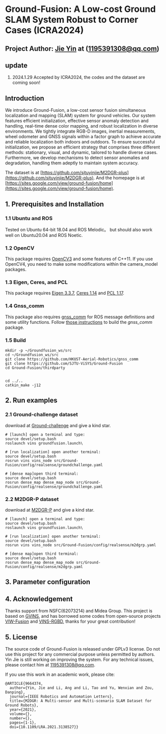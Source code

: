 # Ground-Fusion: A Low-cost Ground SLAM System Robust to Corner Cases (ICRA2024)
## Project Author: [Jie Yin](https://github.com/sjtuyinjie?tab=repositories) at (1195391308@qq.com)

## update
1. 2024.1.29 Accepted by ICRA2024, the codes and the dataset are coming soon!


## Introduction

We introduce Ground-Fusion, a low-cost sensor fusion simultaneous localization and mapping (SLAM) system for ground vehicles. Our system features efficient initialization, effective sensor anomaly detection and handling, real-time dense color mapping, and robust localization in diverse environments. We tightly integrate RGB-D images, inertial measurements, wheel odometer and GNSS signals within a factor graph to achieve accurate and reliable localization both indoors and outdoors. To ensure successful initialization, we propose an efficient strategy that comprises three different methods: stationary, visual, and dynamic, tailored to handle diverse cases. Furthermore, we develop mechanisms to detect sensor anomalies and degradation, handling them adeptly to maintain system accuracy. 

The dataset is at [https://github.com/sjtuyinjie/M2DGR-plus](https://github.com/sjtuyinjie/M2DGR-plus).
And the homepage is at [https://sites.google.com/view/ground-fusion/home](https://sites.google.com/view/ground-fusion/home).


## 1. Prerequisites and Installation
### 1.1 Ubuntu and ROS
Tested on Ubuntu 64-bit 18.04 and ROS Melodic。 but should also work well on Ubuntu20.04 and ROS Noetic.

### 1.2 OpenCV
This package requires [OpenCV3](https://github.com/opencv/opencv) and some features of C++11. If you use OpenCV4, you need to make some modifications within the camera_model packages.

### 1.3 Eigen, Ceres, and PCL
This package requires [Eigen 3.3.7](), [Ceres 1.14](https://ceres-solver.googlesource.com/ceres-solver) and [PCL 1.17](https://github.com/PointCloudLibrary/pcl).

### 1.4 Gnss_comm
This package also requires [gnss_comm](https://github.com/HKUST-Aerial-Robotics/gnss_comm) for ROS message definitions and some utility functions. Follow [those instructions](https://github.com/HKUST-Aerial-Robotics/gnss_comm#2-build-gnss_comm-library) to build the *gnss_comm* package.

### 1.5 Build
~~~
mkdir -p ~/Groundfusion_ws/src
cd ~/Groundfusion_ws/src
git clone https://github.com/HKUST-Aerial-Robotics/gnss_comm
git clone https://github.com/SJTU-ViSYS/Ground-Fusion
cd Ground-Fusion/thirdparty


cd ../..
catkin_make -j12
~~~

## 2. Run examples


### 2.1 Ground-challenge dataset
download at [Ground-challenge](https://github.com/sjtuyinjie/Ground-Challenge) and give a kind star.

~~~
# [launch] open a terminal and type:
source devel/setup.bash
roslaunch vins groundfusion.launch\

# [run localization] open another terminal:
source devel/setup.bash
rosrun vins vins_node src/Ground-Fusion/config/realsense/groundchallenge.yaml

# [dense map]open third terminal:
source devel/setup.bash
rosrun dense_map dense_map_node src/Ground-Fusion/config/realsense/groundchallenge.yaml
~~~


### 2.2 M2DGR-P dataset
download at [M2DGR-P](https://github.com/sjtuyinjie/M2DGR-plus) and give a kind star.


~~~
# [launch] open a terminal and type:
source devel/setup.bash
roslaunch vins groundfusion.launch\

# [run localization] open another terminal:
source devel/setup.bash
rosrun vins vins_node src/Ground-Fusion/config/realsense/m2dgrp.yaml

# [dense map]open third terminal:
source devel/setup.bash
rosrun dense_map dense_map_node src/Ground-Fusion/config/realsense/m2dgrp.yaml
~~~



## 3. Parameter configuration

## 4. Acknowledgement
Thanks support from NSFC(62073214) and Midea Group. This project is based on [GVINS](https://github.com/HKUST-Aerial-Robotics/GVINS), and has borrowed some codes from open-source projects [VIW-Fusion](https://github.com/TouchDeeper/VIW-Fusion) and [VINS-RGBD](https://github.com/STAR-Center/VINS-RGBD), thanks for your great contribution!

## 5. License
The source code of Ground-Fusion is released under GPLv3 license. Do not use this project for any commercial purpose unless permitted by authors. Yin Jie is still working on improving the system. For any technical issues, please contact him at <1195391308@qq.com>.

If you use this work in an academic work, please cite:
~~~
@ARTICLE{9664374,
  author={Yin, Jie and Li, Ang and Li, Tao and Yu, Wenxian and Zou, Danping},
  journal={IEEE Robotics and Automation Letters}, 
  title={M2DGR: A Multi-sensor and Multi-scenario SLAM Dataset for Ground Robots}, 
  year={2021},
  volume={},
  number={},
  pages={1-1},
  doi={10.1109/LRA.2021.3138527}}
~~~



